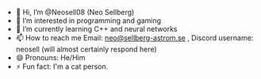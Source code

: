 - 👋 Hi, I’m @Neosell08 (Neo Sellberg)
- 👀 I’m interested in programming and gaming
- 🌱 I’m currently learning C++ and neural networks
- 📫 How to reach me
  Email: neo@sellberg-astrom.se
  , Discord username: neosell (will almost certainly respond here)
- 😄 Pronouns: He/Him
- ⚡ Fun fact: I'm a cat person.

<!---
Neosell08/Neosell08 is a ✨ special ✨ repository because its `README.md` (this file) appears on your GitHub profile.
You can click the Preview link to take a look at your changes.
--->
